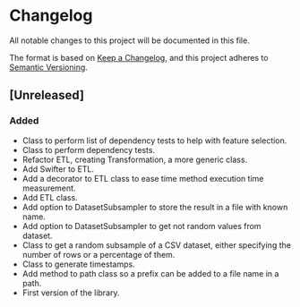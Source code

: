 # Changelog
All notable changes to this project will be documented in this file.

The format is based on [Keep a Changelog](https://keepachangelog.com/en/1.0.0/),
and this project adheres to [Semantic Versioning](https://semver.org/spec/v2.0.0.html).

## [Unreleased]

### Added

- Class to perform list of dependency tests to help with feature selection.
- Class to perform dependency tests. 
- Refactor ETL, creating Transformation, a more generic class.
- Add Swifter to ETL.
- Add a decorator to ETL class to ease time method execution time measurement.
- Add ETL class.
- Add option to DatasetSubsampler to store the result in a file with known name.
- Add option to DatasetSubsampler to get not random values from dataset.
- Class to get a random subsample of a CSV dataset, either specifying the number of rows or a percentage of them.
- Class to generate timestamps.
- Add method to path class so a prefix can be added to a file name in a path.
- First version of the library.
